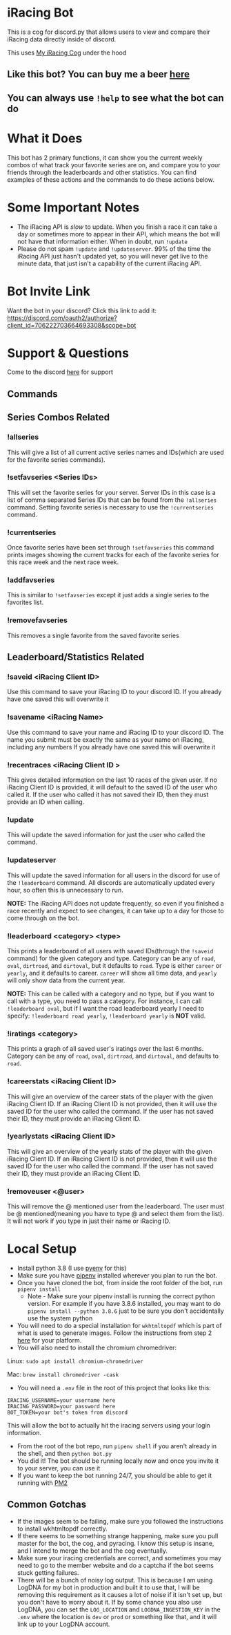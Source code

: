 # iRacing Bot
This is a cog for discord.py that allows users to view and compare their iRacing data directly inside of discord.

This uses [My iRacing Cog](https://github.com/XanderRiga/iracing_cog) under the hood

## Like this bot? You can buy me a beer [here](https://www.buymeacoffee.com/xanderriga)

## You can always use `!help` to see what the bot can do


# What it Does
This bot has 2 primary functions, it can show you the current weekly combos of what track your favorite series are on, 
and compare you to your friends through the leaderboards and other statistics. 
You can find examples of these actions and the commands to do these actions below.


# Some Important Notes
- The iRacing API is _slow_ to update. 
  When you finish a race it can take a day or sometimes more to appear in their API, which means the bot will not have that information either.
  When in doubt, run `!update`
- Please do not spam `!update` and `!updateserver`. 99% of the time the iRacing API just hasn't updated yet, 
  so you will never get live to the minute data, that just isn't a capability of the current iRacing API.

# Bot Invite Link
Want the bot in your discord? Click this link to add it:
https://discord.com/oauth2/authorize?client_id=706222703664693308&scope=bot

# Support & Questions
Come to the discord [here](https://discord.gg/bAq8Ec5JPQ) for support

## Commands
## Series Combos Related
### !allseries
This will give a list of all current active series names and IDs(which are used for the favorite series commands).

### !setfavseries <Series IDs\>
This will set the favorite series for your server. Server IDs in this case is a list of comma separated
Series IDs that can be found from the `!allseries` command. Setting favorite series is necessary to
use the `!currentseries` command.

### !currentseries
Once favorite series have been set through `!setfavseries` this command prints images
showing the current tracks for each of the favorite series for this race week and the next race week.

### !addfavseries
This is similar to `!setfavseries` except it just adds a single series to the favorites list.

### !removefavseries
This removes a single favorite from the saved favorite series

## Leaderboard/Statistics Related
### !saveid <iRacing Client ID\>
Use this command to save your iRacing ID to your discord ID.
If you already have one saved this will overwrite it

### !savename <iRacing Name\>
Use this command to save your name and iRacing ID to your discord ID.
The name you submit must be exactly the same as your name on iRacing, including any numbers
If you already have one saved this will overwrite it

### !recentraces <iRacing Client ID \>
This gives detailed information on the last 10 races of the given user.
If no iRacing Client ID is provided, it will default to the saved ID of the user who called it.
If the user who called it has not saved their ID, then they must provide an ID when calling.

### !update
This will update the saved information for just the user who called the command.

### !updateserver
This will update the saved information for all users in the discord for use of the `!leaderboard` command.
All discords are automatically updated every hour, so often this is unnecessary to run.

**NOTE:** The iRacing API does not update frequently, so even if you finished a race recently and expect to see changes, 
it can take up to a day for those to come through on the bot.

### !leaderboard <category\> <type\>
This prints a leaderboard of all users with saved IDs(through the `!saveid` command) for the given category and type.
Category can be any of `road`, `oval`, `dirtroad`, and `dirtoval`, but it defaults to `road`.
Type is either `career` or `yearly`, and it defaults to career. `career` will show all time data, 
and `yearly` will only show data from the current year.

**NOTE:** This can be called with a category and no type, but if you want to call with a type, you need to pass a category.
For instance, I can call `!leaderboard oval`, but if I want the road leaderboard yearly I need to specify: `!leaderboard road yearly`, `!leaderboard yearly` is **NOT** valid.

### !iratings <category\>
This prints a graph of all saved user's iratings over the last 6 months. 
Category can be any of `road`, `oval`, `dirtroad`, and `dirtoval`, and defaults to `road`. 

### !careerstats <iRacing Client ID\>
This will give an overview of the career stats of the player with the given iRacing Client ID.
If an iRacing Client ID is not provided, then it will use the saved ID for the user who called the command.
If the user has not saved their ID, they must provide an iRacing Client ID.

### !yearlystats <iRacing Client ID\>
This will give an overview of the yearly stats of the player with the given iRacing Client ID.
If an iRacing Client ID is not provided, then it will use the saved ID for the user who called the command.
If the user has not saved their ID, they must provide an iRacing Client ID.

### !removeuser <@user>
This will remove the @ mentioned user from the leaderboard.
The user must be @ mentioned(meaning you have to type @ and select them from the list).
It will not work if you type in just their name or iRacing ID.

# Local Setup
- Install python 3.8 (I use [pyenv](https://github.com/pyenv/pyenv) for this)
- Make sure you have [pipenv](https://pypi.org/project/pipenv/) installed wherever you plan to run the bot.
- Once you have cloned the bot, from inside the root folder of the bot, run `pipenv install`
  * Note - Make sure your pipenv install is running the correct python version. For example if you have 3.8.6 installed, you may want to do `pipenv install --python 3.8.6` just to be sure you don't accidentally use the system python
- You will need to do a special installation for `wkhtmltopdf` which is part of what is used to generate images. 
  Follow the instructions from step 2 [here](https://pypi.org/project/imgkit/) for your platform.
- You will also need to install the chromium chromedriver:

Linux: `sudo apt install chromium-chromedriver`

Mac: `brew install chromedriver -cask`
- You will need a `.env` file in the root of this project that looks like this:
```
IRACING_USERNAME=your username here
IRACING_PASSWORD=your password here
BOT_TOKEN=your bot's token from discord
```
This will allow the bot to actually hit the iracing servers using your login information.
- From the root of the bot repo, run `pipenv shell` if you aren't already in the shell, and then `python bot.py`
- You did it! The bot should be running locally now and once you invite it to your server, you can use it
- If you want to keep the bot running 24/7, you should be able to get it running with [PM2](https://pm2.keymetrics.io/)

## Common Gotchas
- If the images seem to be failing, make sure you followed the instructions to install wkhtmltopdf correctly.
- If there seems to be something strange happening, make sure you pull master for the bot, the cog, and pyracing. 
  I know this setup is insane, and I intend to merge the bot and the cog eventually.
- Make sure your iracing credentials are correct, and sometimes you may need to go to the member website and do a 
  captcha if the bot seems stuck getting failures.
- There will be a bunch of noisy log output. This is because I am using LogDNA for my bot in production and 
  built it to use that, I will be removing this requirement as it causes a lot of noise if it isn't set up, 
  but you don't have to worry about it. If by some chance you also use LogDNA, you can set the 
  `LOG_LOCATION` and `LOGDNA_INGESTION_KEY` in the `.env` where the location is `dev` or `prod` or something like that, 
  and it will link up to your LogDNA account.